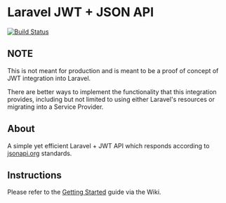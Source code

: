# Laravel JWT + JSON API
[![Build Status](https://travis-ci.org/Jean-PierreGassin/laravel-jwt-json-api.svg?branch=master)](https://travis-ci.org/Jean-PierreGassin/laravel-jwt-json-api)

## NOTE
This is not meant for production and is meant to be a proof of concept of JWT integration into Laravel.

There are better ways to implement the functionality that this integration provides, including but not limited to using either Laravel's resources or migrating into a Service Provider.

## About

A simple yet efficient Laravel + JWT API which responds according to [jsonapi.org](http://jsonapi.org/) standards.

## Instructions

Please refer to the [Getting Started](https://github.com/Jean-PierreGassin/laravel-jwt-json-api/wiki/Getting-Started)
 guide via the Wiki.

